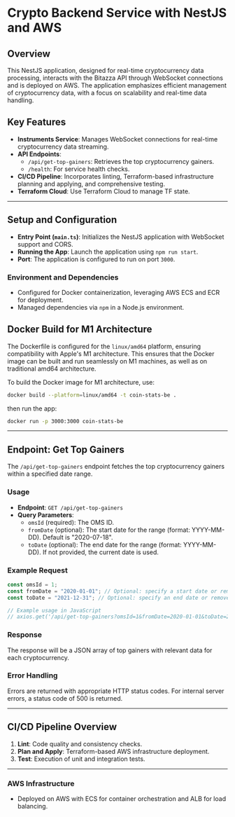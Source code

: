 # Crypto Backend Service with NestJS and AWS

## Overview

This NestJS application, designed for real-time cryptocurrency data processing, interacts with the Bitazza API through WebSocket connections and is deployed on AWS. The application emphasizes efficient management of cryptocurrency data, with a focus on scalability and real-time data handling.

## Key Features

- **Instruments Service**: Manages WebSocket connections for real-time cryptocurrency data streaming.
- **API Endpoints**:
  - `/api/get-top-gainers`: Retrieves the top cryptocurrency gainers.
  - `/health`: For service health checks.
- **CI/CD Pipeline**: Incorporates linting, Terraform-based infrastructure planning and applying, and comprehensive testing.
- **Terraform Cloud**: Use Terraform Cloud to manage TF state.

---

## Setup and Configuration

- **Entry Point (`main.ts`)**: Initializes the NestJS application with WebSocket support and CORS.
- **Running the App**: Launch the application using `npm run start`.
- **Port**: The application is configured to run on port `3000`.

### Environment and Dependencies

- Configured for Docker containerization, leveraging AWS ECS and ECR for deployment.
- Managed dependencies via `npm` in a Node.js environment.

## Docker Build for M1 Architecture

The Dockerfile is configured for the `linux/amd64` platform, ensuring compatibility with Apple's M1 architecture. This ensures that the Docker image can be built and run seamlessly on M1 machines, as well as on traditional amd64 architecture.

To build the Docker image for M1 architecture, use:

```bash
docker build --platform=linux/amd64 -t coin-stats-be .
```

then run the app:

```bash
docker run -p 3000:3000 coin-stats-be
```

---

## Endpoint: Get Top Gainers

The `/api/get-top-gainers` endpoint fetches the top cryptocurrency gainers within a specified date range.

### Usage

- **Endpoint**: `GET /api/get-top-gainers`
- **Query Parameters**:
  - `omsId` (required): The OMS ID.
  - `fromDate` (optional): The start date for the range (format: YYYY-MM-DD). Default is "2020-07-18".
  - `toDate` (optional): The end date for the range (format: YYYY-MM-DD). If not provided, the current date is used.

### Example Request

```javascript
const omsId = 1;
const fromDate = "2020-01-01"; // Optional: specify a start date or remove if not needed
const toDate = "2021-12-31"; // Optional: specify an end date or remove if not needed

// Example usage in JavaScript
// axios.get('/api/get-top-gainers?omsId=1&fromDate=2020-01-01&toDate=2021-12-31');
```

### Response

The response will be a JSON array of top gainers with relevant data for each cryptocurrency.

### Error Handling

Errors are returned with appropriate HTTP status codes. For internal server errors, a status code of 500 is returned.

---

## CI/CD Pipeline Overview

1. **Lint**: Code quality and consistency checks.
2. **Plan and Apply**: Terraform-based AWS infrastructure deployment.
3. **Test**: Execution of unit and integration tests.

---

### AWS Infrastructure

- Deployed on AWS with ECS for container orchestration and ALB for load balancing.
